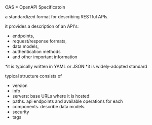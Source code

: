 OAS = OpenAPI Specificatoin

a standardized format for describing RESTful APIs.

it provides a description of an API's:
- endpoints,
- request/response formats, 
- data models,
- authentication methods
- and other important information

*it is typically written in YAML or JSON
*it is widely-adopted standard


typical structure consists of 
- version
- info
- servers: base URLs where it is hosted
- paths. api endpoints and available operations for each
- components. describe data models
- security
- tags